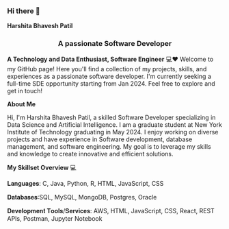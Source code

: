 ### Hi there 👋

**Harshita Bhavesh Patil** <h3 align="center">A passionate Software Developer</h3>

**A Technology and Data Enthusiast, Software Engineer** 💻❤️
Welcome to my GitHub page! Here you'll find a collection of my projects, skills, and experiences as a passionate software developer. I'm currently seeking a full-time SDE opportunity starting from Jan 2024. Feel free to explore and get in touch!

**About Me**

Hi, I'm Harshita Bhavesh Patil, a skilled Software Developer specializing in Data Science and Artificial Intelligence. I am a graduate student at New York Institute of Technology graduating in May 2024. I enjoy working on diverse projects and have experience in Software development, database management, and software engineering. My goal is to leverage my skills and knowledge to create innovative and efficient solutions.


**My Skillset Overview** 💻


𝐋𝐚𝐧𝐠𝐮𝐚𝐠𝐞𝐬: C, Java, Python, R, HTML, JavaScript, CSS

𝐃𝐚𝐭𝐚𝐛𝐚𝐬𝐞𝐬:SQL, MySQL, MongoDB, Postgres, Oracle 

𝐃𝐞𝐯𝐞𝐥𝐨𝐩𝐦𝐞𝐧𝐭 𝐓𝐨𝐨𝐥𝐬/𝐒𝐞𝐫𝐯𝐢𝐜𝐞𝐬: AWS, HTML, JavaScript, CSS, React, REST APIs, Postman, Jupyter Notebook
